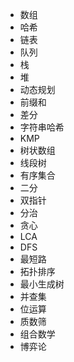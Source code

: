 - 数组
- 哈希
- 链表
- 队列
- 栈
- 堆
- 动态规划
- 前缀和
- 差分
- 字符串哈希
- KMP
- 树状数组
- 线段树
- 有序集合
- 二分
- 双指针
- 分治
- 贪心
- LCA
- DFS
- 最短路
- 拓扑排序
- 最小生成树
- 并查集
- 位运算
- 质数筛
- 组合数学
- 博弈论